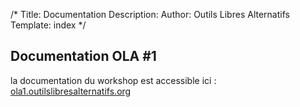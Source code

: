 /*
Title: Documentation
Description:
Author: Outils Libres Alternatifs
Template: index
*/


## Documentation OLA #1

la documentation du workshop est accessible ici : [ola1.outilslibresalternatifs.org](http://ola1.outilslibresalternatifs.org/)
